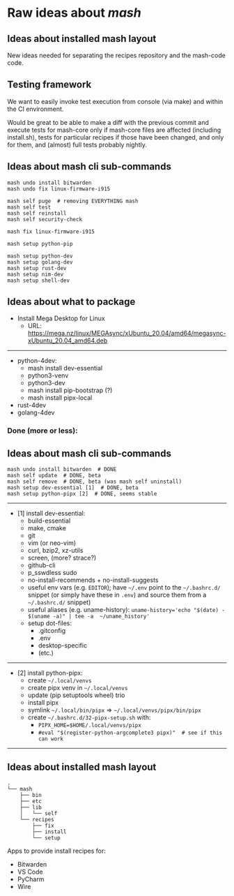 # Raw ideas about *mash*

## Ideas about installed mash layout

New ideas needed for separating the recipes repository and the
mash-code code.


## Testing framework

We want to easily invoke test execution from console (via make)
and within the CI environment.

Would be great to be able to make a diff with the previous commit
and execute tests for mash-core only if mash-core files are affected
(including install.sh), tests for particular recipes if those have
been changed, and only for them, and (almost) full tests probably
nightly.


## Ideas about mash cli sub-commands

```
mash undo install bitwarden
mash undo fix linux-firmware-i915

mash self puge  # removing EVERYTHING mash
mash self test
mash self reinstall
mash self security-check

mash fix linux-firmware-i915

mash setup python-pip

mash setup python-dev
mash setup golang-dev
mash setup rust-dev
mash setup nim-dev
mash setup shell-dev

```

## Ideas about what to package

- Install Mega Desktop for Linux
  - URL: https://mega.nz/linux/MEGAsync/xUbuntu_20.04/amd64/megasync-xUbuntu_20.04_amd64.deb
_____

- python-4dev:
  - mash install dev-essential
  - python3-venv
  - python3-dev
  - mash install pip-bootstrap (?)
  - mash install pipx-local
- rust-4dev
- golang-4dev


### Done (more or less):

## Ideas about mash cli sub-commands

```
mash undo install bitwarden  # DONE
mash self update  # DONE, beta
mash self remove  # DONE, beta (was mash self uninstall)
mash setup dev-essential [1]  # DONE, beta
mash setup python-pipx [2]  # DONE, seems stable
```

_____
- [1] install dev-essential:
    - build-essential
    - make, cmake
    - git
    - vim (or neo-vim)
    - curl, bzip2, xz-utils
    - screen, (more? strace?)
    - github-cli
    - p_sswdless sudo
    - no-install-recommends + no-install-suggests
    - useful env vars (e.g. `EDITOR`); have `~/.env` point
      to the `~/.bashrc.d/` snippet (or simply have these in `.env`)
      and source them from a `~/.bashrc.d/` snippet)
    - useful aliases (e.g. uname-history):
      `uname-history='echo "$(date) - $(uname -a)" | tee -a  ~/uname_history'`
    - setup dot-files:
      - .gitconfig
      - .env
      - desktop-specific
      - (etc.)

_____
- [2] install python-pipx:
  - create `~/.local/venvs`
  - create pipx venv in `~/.local/venvs`
  - update (pip setuptools wheel) trio
  - install pipx
  - symlink `~/.local/bin/pipx` => `~/.local/venvs/pipx/bin/pipx`
  - create `~/.bashrc.d/32-pipx-setup.sh` with:
    - `PIPX_HOME=$HOME/.local/venvs/pipx`
    - `#eval "$(register-python-argcomplete3 pipx)"  # see if this can work`
_____


## Ideas about installed mash layout

```
.
└── mash
    ├── bin
    ├── etc
    ├── lib
    │   └── self
    └── recipes
        ├── fix
        ├── install
        └── setup

```

Apps to provide install recipes for:

- Bitwarden
- VS Code
- PyCharm
- Wire
